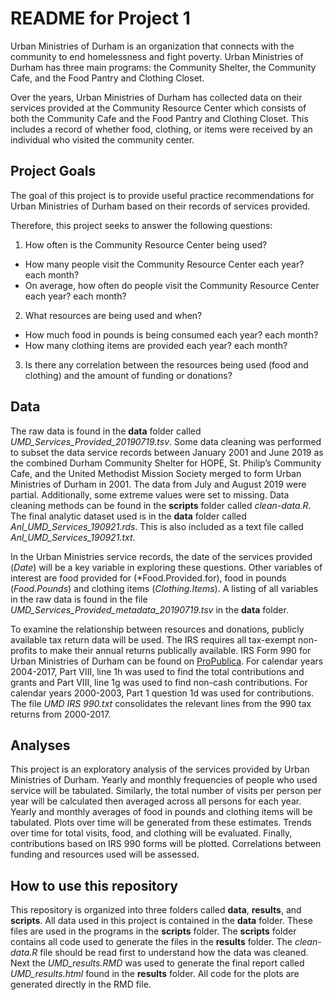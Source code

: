 # README for Project 1

Urban Ministries of Durham is an organization that connects with the community to end homelessness and fight poverty.  Urban Ministries of Durham has three main programs: the Community Shelter, the Community Cafe, and the Food Pantry and Clothing Closet.

Over the years, Urban Ministries of Durham has collected data on their services provided at the Community Resource Center which consists of both the Community Cafe and the Food Pantry and Clothing Closet.  This includes a record of whether food, clothing, or items were received by an individual who visited the community center.

## Project Goals

The goal of this project is to provide useful practice recommendations for Urban Ministries of Durham based on their records of services provided.

Therefore, this project seeks to answer the following questions:
1. How often is the Community Resource Center being used?
* How many people visit the Community Resource Center each year? each month?
* On average, how often do people visit the Community Resource Center each year? each month?
2. What resources are being used and when?
* How much food in pounds is being consumed each year? each month?
* How many clothing items are provided each year? each month?
3. Is there any correlation between the resources being used (food and clothing) and the amount of funding or donations?

## Data

The raw data is found in the **data** folder called *UMD_Services_Provided_20190719.tsv*.  Some data cleaning was performed to subset the data service records between January 2001 and June 2019 as the combined Durham Community Shelter for HOPE, St. Philip’s Community Cafe, and the United Methodist Mission Society merged to form Urban Ministries of Durham in 2001.  The data from July and August 2019 were partial.  Additionally, some extreme values were set to missing.  Data cleaning methods can be found in the **scripts** folder called *clean-data.R*.  The final analytic dataset used is in the **data** folder called *Anl_UMD_Services_190921.rds*.  This is also included as a text file called *Anl_UMD_Services_190921.txt*.

In the Urban Ministries service records, the date of the services provided (*Date*) will be a key variable in exploring these questions.  Other variables of interest are food provided for (*Food.Provided.for), food in pounds (*Food.Pounds*) and clothing items (*Clothing.Items*).  A listing of all variables in the raw data is found in the file *UMD_Services_Provided_metadata_20190719.tsv* in the **data** folder.

To examine the relationship between resources and donations, publicly available tax return data will be used.  The IRS requires all tax-exempt non-profits to make their annual returns publically available.  IRS Form 990 for Urban Ministries of Durham can be found on [ProPublica](https://projects.propublica.org/nonprofits/organizations/581505891).  For calendar years 2004-2017, Part VIII, line 1h was used to find the total contributions and grants and Part VIII, line 1g was used to find non-cash contributions.  For calendar years 2000-2003, Part 1 question 1d was used for contributions. The file *UMD IRS 990.txt* consolidates the relevant lines from the 990 tax returns from 2000-2017.

## Analyses

This project is an exploratory analysis of the services provided by Urban Ministries of Durham.  Yearly and monthly frequencies of people who used service will be tabulated.  Similarly, the total number of visits per person per year will be calculated then averaged across all persons for each year.  Yearly and monthly averages of food in pounds and clothing items will be tabulated.  Plots over time will be generated from these estimates.  Trends over time for total visits, food, and clothing will be evaluated.  Finally, contributions based on IRS 990 forms will be plotted.  Correlations between funding and resources used will be assessed.

## How to use this repository

This repository is organized into three folders called **data**, **results**, and **scripts**.  All data used in this project is contained in the **data** folder. These files are used in the programs in the **scripts** folder.  The **scripts** folder contains all code used to generate the files in the **results** folder.  The *clean-data.R* file should be read first to understand how the data was cleaned.  Next the *UMD_results.RMD* was used to generate the final report called *UMD_results.html* found in the **results** folder.  All code for the plots are generated directly in the RMD file.
